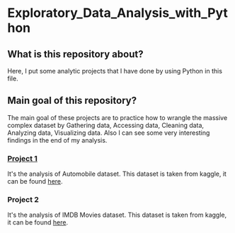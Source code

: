 # Exploratory_Data_Analysis_with_Python

## What is this repository about?
Here, I put some analytic projects that I have done by using Python in this file.

## Main goal of this repository?
The main goal of these projects are to practice how to wrangle the massive complex dataset by Gathering data, Accessing data, Cleaning data, Analyzing data, Visualizing data. Also I can see some very interesting findings in the end of my analysis.

### [Project 1](https://github.com/rinkudave7/Exploratory_Data_Analysis_with_Python/blob/main/Project%201.ipynb)
It's the analysis of Automobile dataset. This dataset is taken from kaggle, it  can be found [here](https://www.kaggle.com/datasets/gargmanas/automobile).

### Project 2
It's the analysis of IMDB Movies dataset. This dataset is taken from kaggle, it  can be found [here](https://www.kaggle.com/datasets/harshitshankhdhar/imdb-dataset-of-top-1000-movies-and-tv-shows).
